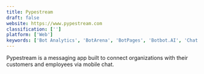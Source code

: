 ```yaml
---
title: Pypestream
draft: false 
website: https://www.pypestream.com
classification: ['']
platform: ['Web']
keywords: ['Bot Analytics', 'BotArena', 'BotPages', 'Botbot.AI', 'Chat Bots Weekly', 'ChatBottle', 'Chatbot Templates', 'Clientity', 'CreativeVirtual', 'Dialogflow', 'DigitalGenius', 'Drift', 'Helpshift', 'Hipmob', 'Hotline', 'IBM Watson Assistant', 'Intercom', 'Next IT', 'Nina Virtual Assistants', 'Zendesk Answer Bot', 'Zendesk Chat']
---
```

Pypestream is a messaging app built to connect organizations with their customers and employees via mobile chat.